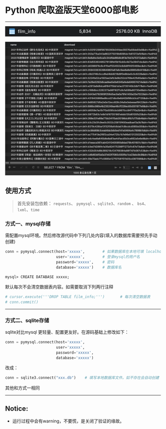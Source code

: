 # Python 爬取盗版天堂6000部电影

---

![](show.png)

![](show2.png)

## 使用方式

>  首先安装包依赖： `requests`、 `pymysql` 、`sqlite3`、`random` 、 `bs4`、`lxml`、`time`

### 方式一、mysql存储

需配置mysql环境。然后修改源代码中下列几处内容(填入的数据库需要预先手动创建)

```python
conn = pymysql.connect(host='xxxxx',		# 如果数据库在本地可填 localhost
                       user='xxxxx',		# 登录mysql的用户名
                       password='xxxxx',	# 密码
                       database='xxxxx')	# 数据库名
```

```
mysql> CREATE DATABASE xxxxx;
```

默认每次不会清空数据表内容。如需要取消下列两行注释

```python
# cursor.execute('''DROP TABLE film_info;''')       # 每次清空数据表
# conn.commit()
```

---

### 方式二、sqlite存储

sqlite对比mysql 更轻量、配置更友好。在源码基础上修改如下：

```python
conn = pymysql.connect(host='xxxxx',
                       user='xxxxx',
                       password='xxxxx',
                       database='xxxxx')
```

改成：

```python
conn = sqlite3.connect("xxx.db")	# 填写本地数据库文件。如不存在会自动创建
```

其他和方式一相同

---

## Notice:

- 运行过程中会有warning，不要慌，是关闭了验证的缘故。



